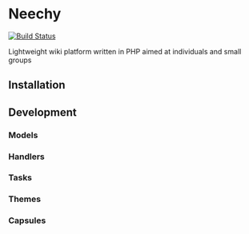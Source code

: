 # Neechy
[![Build Status](https://travis-ci.org/klenwell/neechy.svg)](https://travis-ci.org/klenwell/neechy)

Lightweight wiki platform written in PHP aimed at individuals and small groups

## Installation


## Development

### Models

### Handlers

### Tasks

### Themes

### Capsules
